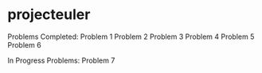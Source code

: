 # projecteuler

Problems Completed:
  Problem 1
  Problem 2
  Problem 3
  Problem 4
  Problem 5
  Problem 6

In Progress Problems:
  Problem 7
